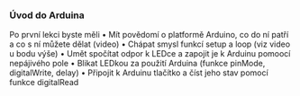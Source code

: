 ### Úvod do Arduina

Po první lekci byste měli 
	• Mít povědomí o platformě Arduino, co do ní patří a co s ní můžete dělat (video)
	• Chápat smysl funkcí setup a loop (viz video u bodu výše)
	• Umět spočítat odpor k LEDce a zapojit je k Arduinu pomoocí nepájivého pole
	• Blikat LEDkou za použití Arduina (funkce pinMode, digitalWrite, delay)
  • Připojit k Arduinu tlačítko a číst jeho stav pomocí funkce digitalRead
